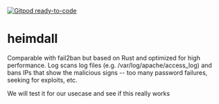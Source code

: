 [![Gitpod ready-to-code](https://img.shields.io/badge/Gitpod-ready--to--code-blue?logo=gitpod)](https://gitpod.io/#https://github.com/acriba/heimdall)

# heimdall
Comparable with fail2ban but based on Rust and optimized for high performance. Log scans log files (e.g. /var/log/apache/access_log) and bans IPs that show the malicious signs -- too many password failures, seeking for exploits, etc.

We will test it for our usecase and see if this really works

